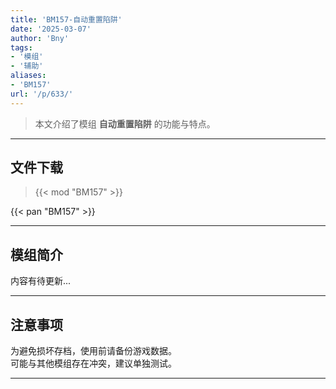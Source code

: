 ```yaml
---
title: 'BM157-自动重置陷阱'
date: '2025-03-07'
author: 'Bny'
tags:
- '模组'
- '辅助'
aliases:
- 'BM157'
url: '/p/633/'
---
```


> 本文介绍了模组 **自动重置陷阱** 的功能与特点。

---

## 文件下载  

> {{< mod "BM157" >}}  

{{< pan "BM157" >}}  

---

## 模组简介

>  
内容有待更新...  

---

## 注意事项

>  
为避免损坏存档，使用前请备份游戏数据。  
可能与其他模组存在冲突，建议单独测试。  

---

